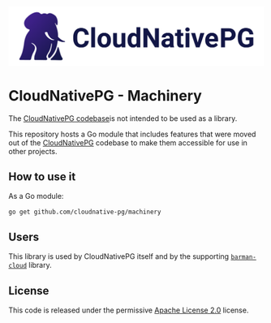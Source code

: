 [![CloudNativePG](./logo/cloudnativepg.png)](https://cloudnative-pg.io/)

# CloudNativePG - Machinery

The [CloudNativePG codebase](https://github.com/cloudnative-pg/cloudnative-pg)is not intended to be used as a library.

This repository hosts a Go module that includes features that were moved out
of the [CloudNativePG](https://cloudnative-pg.io) codebase to make them
accessible for use in other projects.

## How to use it

As a Go module:

```
go get github.com/cloudnative-pg/machinery
```

## Users

This library is used by CloudNativePG itself and by the supporting
[`barman-cloud`](https://github.com/cloudnative-pg/barman-cloud) library.

## License

This code is released under the permissive [Apache License 2.0](./LICENSE) license.